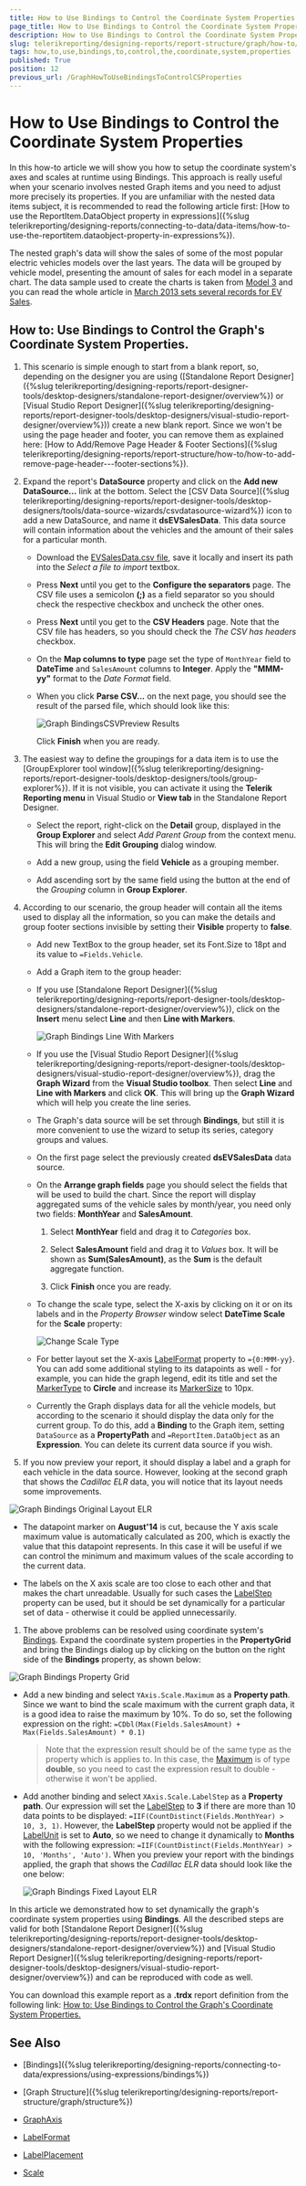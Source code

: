```yaml
---
title: How to Use Bindings to Control the Coordinate System Properties
page_title: How to Use Bindings to Control the Coordinate System Properties 
description: How to Use Bindings to Control the Coordinate System Properties
slug: telerikreporting/designing-reports/report-structure/graph/how-to/how-to-use-bindings-to-control-the-coordinate-system-properties
tags: how,to,use,bindings,to,control,the,coordinate,system,properties
published: True
position: 12
previous_url: /GraphHowToUseBindingsToControlCSProperties
---
```


# How to Use Bindings to Control the Coordinate System Properties

In this how-to article we will show you how to setup the coordinate system's axes and scales at runtime using Bindings. This approach is really useful when your scenario involves nested Graph items and you need to adjust more precisely its properties. If you are unfamiliar with the nested data items subject, it is recommended to read the following article first: [How to use the ReportItem.DataObject property in expressions]({%slug telerikreporting/designing-reports/connecting-to-data/data-items/how-to-use-the-reportitem.dataobject-property-in-expressions%}). 

The nested graph's data will show the sales of some of the most popular electric vehicles models over the last years. The data will be grouped by vehicle model, presenting the amount of sales for each model in a separate chart. The data sample used to create the charts is taken from [Model 3](http://jpwhitenissanleaf.com/) and you can read the whole article in [March 2013 sets several records for EV Sales](http://jpwhitenissanleaf.com/2013/04/06/march-2013-sets-several-records-for-ev-sales/). 

## How to: Use Bindings to Control the Graph's Coordinate System Properties.

1. This scenario is simple enough to start from a blank report, so, depending on the designer you are using ([Standalone Report Designer]({%slug telerikreporting/designing-reports/report-designer-tools/desktop-designers/standalone-report-designer/overview%}) or [Visual Studio Report Designer]({%slug telerikreporting/designing-reports/report-designer-tools/desktop-designers/visual-studio-report-designer/overview%})) create a new blank report. Since we won't be using the page header and footer, you can remove them as explained here: [How to Add/Remove Page Header & Footer Sections]({%slug telerikreporting/designing-reports/report-structure/how-to/how-to-add-remove-page-header---footer-sections%}).

1. Expand the report's __DataSource__ property and click on the __Add new DataSource...__ link at the bottom. Select the [CSV Data Source]({%slug telerikreporting/designing-reports/report-designer-tools/desktop-designers/tools/data-source-wizards/csvdatasource-wizard%}) icon to add a new DataSource, and name it __dsEVSalesData__. This data source will contain information about the vehicles and the amount of their sales for a particular month. 
   
   + Download the [EVSalesData.csv file](http://blogs.telerik.com/docs/default-source/reporting/evsalesinus.csv?sfvrsn=2), save it locally and insert its path into the *Select a file to import* textbox. 

   + Press __Next__ until you get to the __Configure the separators__ page. The CSV file uses a semicolon __(;)__ as a field separator so you should check the respective checkbox and uncheck the other ones. 

   + Press __Next__ until you get to the __CSV Headers__ page. Note that the CSV file has headers, so you should check the *The CSV has headers* checkbox. 

   + On the __Map columns to type__ page set the type of `MonthYear` field to __DateTime__ and `SalesAmount` columns to __Integer__. Apply the __"MMM-yy"__ format to the *Date Format* field. 

   + When you click __Parse CSV...__ on the next page, you should see the result of the parsed file, which should look like this: 

     ![Graph BindingsCSVPreview Results](images/Graph/HowToUseBindingsToControlCoordSystemProperties/GraphBindingsCSVPreviewResults.png)
  
     Click __Finish__ when you are ready.

1. The easiest way to define the groupings for a data item is to use the [GroupExplorer tool window]({%slug telerikreporting/designing-reports/report-designer-tools/desktop-designers/tools/group-explorer%}). If it is not visible, you can activate it using the __Telerik Reporting menu__ in Visual Studio or __View tab__ in the Standalone Report Designer. 

   + Select the report, right-click on the __Detail__ group, displayed in the __Group Explorer__ and select *Add Parent Group* from the context menu. This will bring the __Edit Grouping__ dialog window. 

   + Add a new group, using the field __Vehicle__ as a grouping member. 

   + Add ascending sort by the same field using the button at the end of the *Grouping* column in __Group Explorer__. 


1. According to our scenario, the group header will contain all the items used to display all the information, so you can make the details and group footer sections invisible by setting their __Visible__ property to __false__. 

   + Add new TextBox to the group header, set its Font.Size to 18pt and its value to `=Fields.Vehicle`. 

   + Add a Graph item to the group header: 

   + If you use [Standalone Report Designer]({%slug telerikreporting/designing-reports/report-designer-tools/desktop-designers/standalone-report-designer/overview%}), click on the __Insert__ menu select __Line__ and then __Line with Markers__. 

     ![Graph Bindings Line With Markers](images/Graph/HowToUseBindingsToControlCoordSystemProperties/GraphBindingsLineWithMarkers.png)

   + If you use the [Visual Studio Report Designer]({%slug telerikreporting/designing-reports/report-designer-tools/desktop-designers/visual-studio-report-designer/overview%}), drag the __Graph Wizard__ from the __Visual Studio toolbox__. Then select __Line__ and __Line with Markers__ and click __OK__. This will bring up the __Graph Wizard__ which will help you create the line series. 

   + The Graph's data source will be set through __Bindings__, but still it is more convenient to use the wizard to setup its series, category groups and values. 

   + On the first page select the previously created __dsEVSalesData__ data source. 

   + On the __Arrange graph fields__ page you should select the fields that will be used to build the chart. Since the report will display aggregated sums of the vehicle sales by month/year, you need only two fields:      __MonthYear__ and __SalesAmount__. 
     
	 1. Select __MonthYear__ field and drag it to *Categories* box. 
	 
	 1. Select __SalesAmount__ field and drag it to *Values* box. It will be shown as __Sum(SalesAmount)__, as the __Sum__ is the default aggregate function. 
	 
	 1. Click __Finish__ once you are ready. 

   + To change the scale type, select the X-axis by clicking on it or on its labels and in the *Property Browser* window select __DateTime Scale__ for the __Scale__ property: 

     ![Change Scale Type](images/Graph/HowToBarLineSeries/ChangeScaleType.png)

   + For better layout set the X-axis [LabelFormat](/reporting/api/Telerik.Reporting.GraphAxis#Telerik_Reporting_GraphAxis_LabelFormat) property to `={0:MMM-yy}`. You can add some additional styling to its datapoints as well - for example, you can hide the graph legend, edit its title and set the  [MarkerType](/reporting/api/Telerik.Reporting.LineSeries#Telerik_Reporting_LineSeries_MarkerType) to __Circle__ and increase its  [MarkerSize](/reporting/api/Telerik.Reporting.LineSeries#Telerik_Reporting_LineSeries_MarkerSize) to 10px. 

   + Currently the Graph displays data for all the vehicle models, but according to the scenario it should display the data only for the current group. To do this, add a __Binding__ to the Graph item, setting `DataSource` as a __PropertyPath__ and `=ReportItem.DataObject` as an __Expression__. You can delete its current data source if you wish. 

1. If you now preview your report, it should display a label and a graph for each vehicle in the data source. However, looking at the second graph that shows the *Cadillac ELR* data, you will notice that its layout needs some improvements. 

  ![Graph Bindings Original Layout ELR](images/Graph/HowToUseBindingsToControlCoordSystemProperties/GraphBindingsOriginalLayout_ELR.png)
  
   + The datapoint marker on __August'14__ is cut, because the Y axis scale maximum value is automatically calculated as 200, which is exactly the value that this datapoint represents. In this case it will be useful if we can control the minimum and maximum values of the scale according to the current data. 

   + The labels on the X axis scale are too close to each other and that makes the chart unreadable. Usually for such cases the  [LabelStep](/reporting/api/Telerik.Reporting.DateTimeScale#Telerik_Reporting_DateTimeScale_LabelStep) property can be used, but it should be set dynamically for a particular set of data - otherwise it could be applied unnecessarily. 

1. The above problems can be resolved using coordinate system's [Bindings](/reporting/api/Telerik.Reporting.GraphCoordinateSystem#Telerik_Reporting_GraphCoordinateSystem_Bindings). Expand the coordinate system properties in the __PropertyGrid__ and bring the Bindings dialog up by clicking on the button on the right side of the __Bindings__ property, as shown below: 

  ![Graph Bindings Property Grid](images/Graph/HowToUseBindingsToControlCoordSystemProperties/GraphBindingsPropertyGrid.png)
  
   + Add a new binding and select `YAxis.Scale.Maximum` as a __Property path__. Since we want to bind the scale maximum with the current graph data, it is a good idea to raise the maximum by 10%. To do so, set the following expression on the right: `=CDbl(Max(Fields.SalesAmount) + Max(Fields.SalesAmount) * 0.1)`

     >Note that the expression result should be of the same type as the property which is applies to. In this case, the [Maximum](/reporting/api/Telerik.Reporting.NumericalScaleBase#Telerik_Reporting_NumericalScaleBase_Maximum) is of type  __double__, so you need to cast the expression result  to double - otherwise it won't be applied. 

   + Add another binding and select `XAxis.Scale.LabelStep` as a __Property path__. Our expression will set the [LabelStep](/reporting/api/Telerik.Reporting.DateTimeScale#Telerik_Reporting_DateTimeScale_LabelStep) to __3__ if there are more than 10 data points to be displayed: `=IIF(CountDistinct(Fields.MonthYear) > 10, 3, 1)`. However, the __LabelStep__ property would not be applied if the [LabelUnit](/reporting/api/Telerik.Reporting.DateTimeScale#Telerik_Reporting_DateTimeScale_LabelUnit)  is set to __Auto__, so we need to change it dynamically to __Months__ with the following expression: `=IIF(CountDistinct(Fields.MonthYear) > 10, 'Months', 'Auto')`. When you preview your report with the bindings applied, the graph that shows the *Cadillac ELR* data should look like the one below: 

     ![Graph Bindings Fixed Layout ELR](images/Graph/HowToUseBindingsToControlCoordSystemProperties/GraphBindingsFixedLayout_ELR.png)

In this article we demonstrated how to set dynamically the graph's coordinate system properties using __Bindings__. All the described steps are valid for both [Standalone Report Designer]({%slug telerikreporting/designing-reports/report-designer-tools/desktop-designers/standalone-report-designer/overview%}) and [Visual Studio Report Designer]({%slug telerikreporting/designing-reports/report-designer-tools/desktop-designers/visual-studio-report-designer/overview%}) and can be reproduced with code as well. 

You can download this example report as a __.trdx__ report definition from the following link: [How to: Use Bindings to Control the Graph's Coordinate System Properties.](http://blogs.telerik.com/docs/default-source/reporting/graphbindingsexample.trdx?sfvrsn=2) 

## See Also

* [Bindings]({%slug telerikreporting/designing-reports/connecting-to-data/expressions/using-expressions/bindings%})

* [Graph Structure]({%slug telerikreporting/designing-reports/report-structure/graph/structure%}) 

* [GraphAxis](/reporting/api/Telerik.Reporting.GraphAxis)  

* [LabelFormat](/reporting/api/Telerik.Reporting.GraphAxis#Telerik_Reporting_GraphAxis_LabelFormat)  

* [LabelPlacement](/reporting/api/Telerik.Reporting.GraphAxis#Telerik_Reporting_GraphAxis_LabelPlacement)  

* [Scale](/reporting/api/Telerik.Reporting.GraphAxis#Telerik_Reporting_GraphAxis_Scale)
